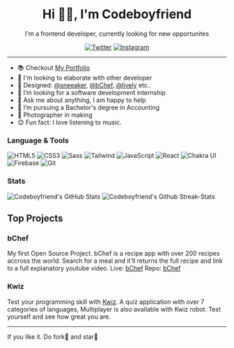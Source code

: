 <div align='center'>
<h1>Hi 👋🏻, I'm Codeboyfriend</h1>

I'm a frontend developer, currently looking for new opportunites

<a href="https://www.twitter.com/codeboyfriend" target="_blank"><img src="https://img.shields.io/badge/Twitter-%23E4405F.svg?&style=flat-square&logo=instagram&logoColor=white" alt="Twitter"></a>
<a href="https://www.instagram.com/codeboyfriend" target="_blank"><img src="https://img.shields.io/badge/Instagram-%23E4405F.svg?&style=flat-square&logo=instagram&logoColor=white" alt="Instagram"></a>
</div>

-----

- 📚 Checkout [My Portfolio](idky.netlify.app)
- 👯 I'm looking to elaborate with other developer
- 💅 Designed: [@sneeaker](Sneeakers.netlify.app), [@bChef](bChef.netlify.app), [@lively](live-ly.netlify.app) etc..
- 👯 I’m looking for a software development internship
- 💬 Ask me about anything, I am happy to help
- 💼 I’m pursuing a Bachelor's degree in Accounting
- 📸 Photographer in making
- 😊 Fun fact: I love listening to music.

### Language & Tools
![HTML5](https://img.shields.io/badge/-HTML5-000000?style=flat&logo=html5)
![CSS3](https://img.shields.io/badge/-CSS3-000000?style=flat&logo=css3)
![Sass](https://img.shields.io/badge/-Sass-000000?style=flat&logo=sass)
![Tailwind](https://img.shields.io/badge/-Tailwind-222222?style=flat&logo=Tailwindcss&logoColor=61DAFB)
![JavaScript](https://img.shields.io/badge/-JavaScript-000000?style=flat&logo=javascript)
![React](https://img.shields.io/badge/-React-222222?style=flat&logo=React&logoColor=61DAFB)
![Chakra UI](https://img.shields.io/badge/-Chakra%20UI-222222?style=flat&logo=Chakraui&logoColor=61DAFB)
![Firebase](https://img.shields.io/badge/-Firebase-FFCA28?style=flat-square&logo=firebase&logoColor=ffffff)
![Git](https://img.shields.io/badge/-Git-222222?style=flat&logo=git&logoColor=F05032)

### Stats
<img src="https://github-readme-stats.vercel.app/api?username=codeboyfriend&&show_icons=true&theme=radical&line_height=27&v=5" alt="Codeboyfriend's GitHub Stats" />
<img src="https://github-readme-streak-stats.herokuapp.com/?user=codeboyfriend&theme=radical&line" alt="Codeboyfriend's Github Streak-Stats" />

## Top Projects
### bChef
My first Open Source Project. bChef is a recipe app with over 200 recipes accross the world. Search for a meal and it'll returns the full recipe and link to a full explanatory youtube video.
Live: [bChef](https://bChef.netlify.app)
Repo: [bChef](https:/codeboyfriend/bChef)

### Kwiz
Test your programming skill with [Kwiz](kwiiz.netlify.app). A quiz application with over 7 categories of languages, Multiplayer is also available with Kwiz robot. Test yourself and see how great you are.

-----
If you like it. Do fork🍴 and star🌟
